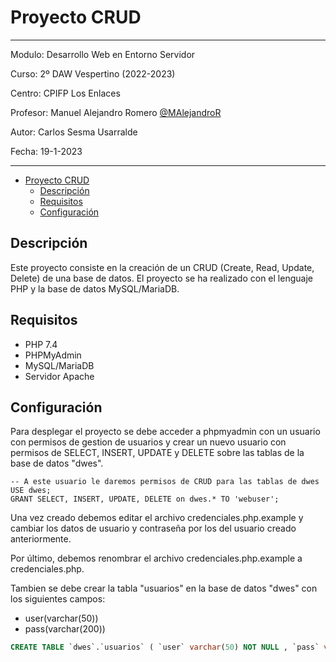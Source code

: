 # Proyecto CRUD

---
Modulo: Desarrollo Web en Entorno Servidor

Curso: 2º DAW Vespertino (2022-2023)

Centro: CPIFP Los Enlaces

Profesor: Manuel Alejandro Romero [@MAlejandroR](https://github.com/MAlejandroR)

Autor: Carlos Sesma Usarralde

Fecha: 19-1-2023

---

- [Proyecto CRUD](#proyecto-crud)
  - [Descripción](#descripción)
  - [Requisitos](#requisitos)
  - [Configuración](#configuración)

## Descripción

Este proyecto consiste en la creación de un CRUD (Create, Read, Update, Delete) de una base de datos. El proyecto se ha realizado con el lenguaje PHP y la base de datos MySQL/MariaDB.

## Requisitos

- PHP 7.4
- PHPMyAdmin
- MySQL/MariaDB
- Servidor Apache

## Configuración

Para desplegar el proyecto se debe acceder a phpmyadmin con un usuario con permisos de gestion de usuarios y crear un nuevo usuario con permisos de SELECT, INSERT, UPDATE y  DELETE sobre las tablas de la base de datos "dwes".

```mysql
-- A este usuario le daremos permisos de CRUD para las tablas de dwes
USE dwes;
GRANT SELECT, INSERT, UPDATE, DELETE on dwes.* TO 'webuser';
```

Una vez creado debemos editar el archivo credenciales.php.example y cambiar los datos de usuario y contraseña por los del usuario creado anteriormente.

Por último, debemos renombrar el archivo credenciales.php.example a credenciales.php.

Tambien se debe crear la tabla "usuarios" en la base de datos "dwes" con los siguientes campos:

- user(varchar(50))
- pass(varchar(200))

```sql
CREATE TABLE `dwes`.`usuarios` ( `user` varchar(50) NOT NULL , `pass` varchar(200) NOT NULL ) ENGINE = InnoDB
```
